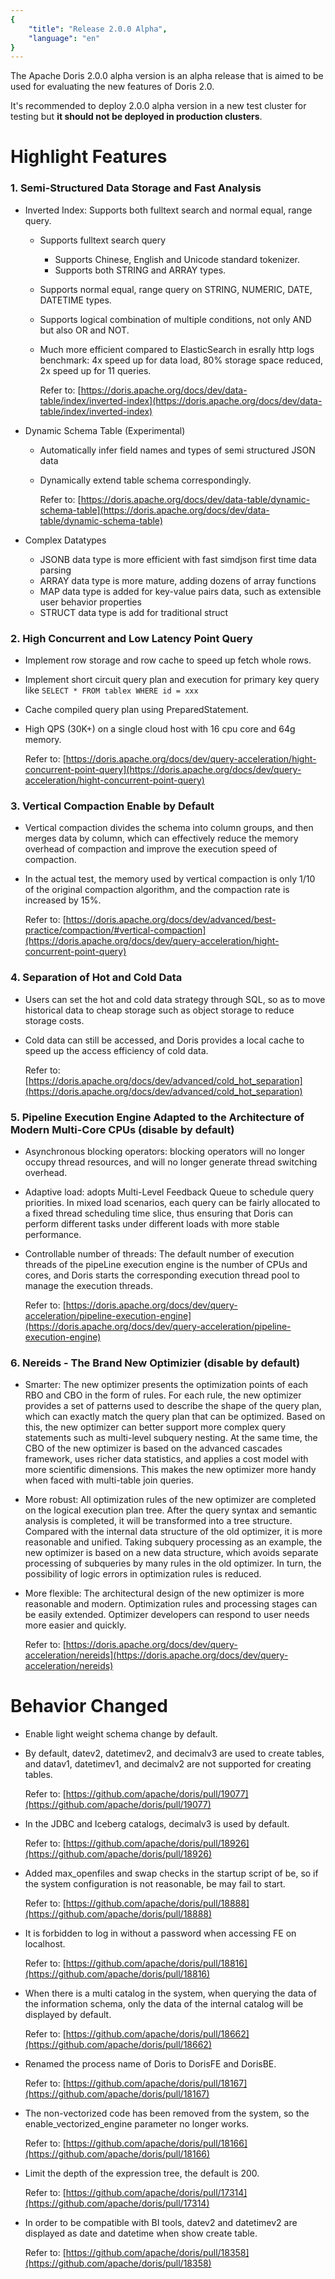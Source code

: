 ```yaml
---
{
    "title": "Release 2.0.0 Alpha",
    "language": "en"
}
---
```


<!--
Licensed to the Apache Software Foundation (ASF) under one
or more contributor license agreements.  See the NOTICE file
distributed with this work for additional information
regarding copyright ownership.  The ASF licenses this file
to you under the Apache License, Version 2.0 (the
"License"); you may not use this file except in compliance
with the License.  You may obtain a copy of the License at

  http://www.apache.org/licenses/LICENSE-2.0

Unless required by applicable law or agreed to in writing,
software distributed under the License is distributed on an
"AS IS" BASIS, WITHOUT WARRANTIES OR CONDITIONS OF ANY
KIND, either express or implied.  See the License for the
specific language governing permissions and limitations
under the License.
-->


The Apache Doris 2.0.0 alpha version is an alpha release that is aimed to be used for evaluating the new features of Doris 2.0.

It's recommended to deploy 2.0.0 alpha version in a new test cluster for testing but **it should not be deployed in production clusters**.


# Highlight Features

### 1. Semi-Structured Data Storage and Fast Analysis

- Inverted Index: Supports both fulltext search and normal equal, range query.
  - Supports fulltext search query
    - Supports Chinese, English and Unicode standard tokenizer.
    - Supports both STRING and ARRAY types.
  - Supports normal equal, range query on STRING, NUMERIC, DATE, DATETIME types.
  - Supports logical combination of multiple conditions, not only AND but also OR and NOT.
  - Much more efficient compared to ElasticSearch in esrally http logs benchmark: 4x speed up for data load, 80% storage space reduced, 2x speed up for 11 queries.

	Refer to: [https://doris.apache.org/docs/dev/data-table/index/inverted-index](https://doris.apache.org/docs/dev/data-table/index/inverted-index)

- Dynamic Schema Table (Experimental)
  - Automatically infer field names and types of semi structured JSON data
  - Dynamically extend table schema correspondingly.

	Refer to: [https://doris.apache.org/docs/dev/data-table/dynamic-schema-table](https://doris.apache.org/docs/dev/data-table/dynamic-schema-table)

- Complex Datatypes
  - JSONB data type is more efficient with fast simdjson first time data parsing
  - ARRAY data type is more mature, adding dozens of array functions
  - MAP data type is added for key-value pairs data, such as extensible user behavior properties
  - STRUCT data type is add for traditional struct

### 2. High Concurrent and Low Latency Point Query

- Implement row storage and row cache to speed up fetch whole rows.
- Implement short circuit query plan and execution for primary key query like `SELECT * FROM tablex WHERE id = xxx`
- Cache compiled query plan using PreparedStatement.
- High QPS (30K+) on a single cloud host with 16 cpu core and 64g memory.

	Refer to: [https://doris.apache.org/docs/dev/query-acceleration/hight-concurrent-point-query](https://doris.apache.org/docs/dev/query-acceleration/hight-concurrent-point-query)

### 3. Vertical Compaction Enable by Default

- Vertical compaction divides the schema into column groups, and then merges data by column, which can effectively reduce the memory overhead of compaction and improve the execution speed of compaction.
- In the actual test, the memory used by vertical compaction is only 1/10 of the original compaction algorithm, and the compaction rate is increased by 15%.

	Refer to: [https://doris.apache.org/docs/dev/advanced/best-practice/compaction/#vertical-compaction](https://doris.apache.org/docs/dev/query-acceleration/hight-concurrent-point-query)

### 4. Separation of Hot and Cold Data

- Users can set the hot and cold data strategy through SQL, so as to move historical data to cheap storage such as object storage to reduce storage costs.
- Cold data can still be accessed, and Doris provides a local cache to speed up the access efficiency of cold data.

	Refer to: [https://doris.apache.org/docs/dev/advanced/cold_hot_separation](https://doris.apache.org/docs/dev/advanced/cold_hot_separation)


### 5. Pipeline Execution Engine Adapted to the Architecture of Modern Multi-Core CPUs (disable by default)

- Asynchronous blocking operators: blocking operators will no longer occupy thread resources, and will no longer generate thread switching overhead.
- Adaptive load: adopts Multi-Level Feedback Queue to schedule query priorities. In mixed load scenarios, each query can be fairly allocated to a fixed thread scheduling time slice, thus ensuring that Doris can perform different tasks under different loads with more stable performance.
- Controllable number of threads: The default number of execution threads of the pipeLine execution engine is the number of CPUs and cores, and Doris starts the corresponding execution thread pool to manage the execution threads.

	Refer to: [https://doris.apache.org/docs/dev/query-acceleration/pipeline-execution-engine](https://doris.apache.org/docs/dev/query-acceleration/pipeline-execution-engine)

### 6. Nereids - The Brand New Optimizier (disable by default)

- Smarter: The new optimizer presents the optimization points of each RBO and CBO in the form of rules. For each rule, the new optimizer provides a set of patterns used to describe the shape of the query plan, which can exactly match the query plan that can be optimized. Based on this, the new optimizer can better support more complex query statements such as multi-level subquery nesting. At the same time, the CBO of the new optimizer is based on the advanced cascades framework, uses richer data statistics, and applies a cost model with more scientific dimensions. This makes the new optimizer more handy when faced with multi-table join queries.
- More robust: All optimization rules of the new optimizer are completed on the logical execution plan tree. After the query syntax and semantic analysis is completed, it will be transformed into a tree structure. Compared with the internal data structure of the old optimizer, it is more reasonable and unified. Taking subquery processing as an example, the new optimizer is based on a new data structure, which avoids separate processing of subqueries by many rules in the old optimizer. In turn, the possibility of logic errors in optimization rules is reduced.
- More flexible: The architectural design of the new optimizer is more reasonable and modern. Optimization rules and processing stages can be easily extended. Optimizer developers can respond to user needs more easier and quickly.

	Refer to: [https://doris.apache.org/docs/dev/query-acceleration/nereids](https://doris.apache.org/docs/dev/query-acceleration/nereids)

# Behavior Changed

- Enable light weight schema change by default.
- By default, datev2, datetimev2, and decimalv3 are used to create tables, and datav1, datetimev1, and decimalv2 are not supported for creating tables. 

	Refer to: [https://github.com/apache/doris/pull/19077](https://github.com/apache/doris/pull/19077)

- In the JDBC and Iceberg catalogs, decimalv3 is used by default. 

	Refer to: [https://github.com/apache/doris/pull/18926](https://github.com/apache/doris/pull/18926)

- Added max_openfiles and swap checks in the startup script of be, so if the system configuration is not reasonable, be may fail to start. 

	Refer to: [https://github.com/apache/doris/pull/18888](https://github.com/apache/doris/pull/18888)

- It is forbidden to log in without a password when accessing FE on localhost. 

	Refer to: [https://github.com/apache/doris/pull/18816](https://github.com/apache/doris/pull/18816)

- When there is a multi catalog in the system, when querying the data of the information schema, only the data of the internal catalog will be displayed by default. 

	Refer to: [https://github.com/apache/doris/pull/18662](https://github.com/apache/doris/pull/18662)

- Renamed the process name of Doris to DorisFE and DorisBE. 

	Refer to: [https://github.com/apache/doris/pull/18167](https://github.com/apache/doris/pull/18167)

- The non-vectorized code has been removed from the system, so the enable_vectorized_engine parameter no longer works. 

	Refer to: [https://github.com/apache/doris/pull/18166](https://github.com/apache/doris/pull/18166)

- Limit the depth of the expression tree, the default is 200. 

	Refer to: [https://github.com/apache/doris/pull/17314](https://github.com/apache/doris/pull/17314)

- In order to be compatible with BI tools, datev2 and datetimev2 are displayed as date and datetime when show create table. 

	Refer to: [https://github.com/apache/doris/pull/18358](https://github.com/apache/doris/pull/18358)






